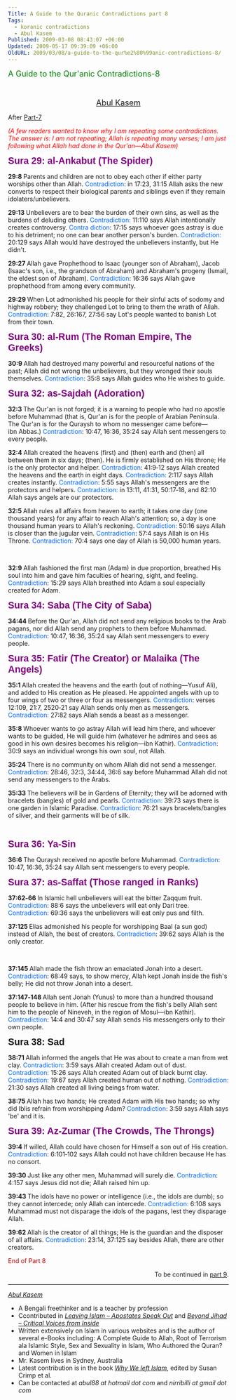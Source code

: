 ```yaml
---
Title: A Guide to the Quranic Contradictions part 8
Tags:
  - koranic contradictions
  - Abul Kasem
Published: 2009-03-08 08:43:07 +06:00
Updated: 2009-05-17 09:39:09 +06:00
OldURL: 2009/03/08/a-guide-to-the-qur%e2%80%99anic-contradictions-8/
---
```


<p class="MsoTitle"><span style="font-size: large; color: #008000;">A Guide to the Qur'anic Contradictions-8</span></p>
<p class="MsoNormal" style="text-align: center;" align="center"> </p>
<p class="MsoNormal" align="center"><span style="font-size: large; color: #000080;"><a href="https://gold.mukto-mona.com/Articles/kasem/index.html">Abul Kasem</a></span></p>

<p class="MsoNormal">After <a href="https://enblog.muktomona.com/?p=148">Part-7</a></p>
<p class="MsoNormal"><em><span style="color: red;">(A few readers wanted to know why I am repeating some contradictions. The answer is: I am not repeating; Allah is repeating many verses; I am just following what Allah had done in the Qur'an—Abul Kasem)</span></em></p>

<p class="MsoNormal"><span style="color: #800080;"><strong><span style="font-size: 16pt; font-family: Arial;">Sura 29: al‑Ankabut (The Spider)</span></strong></span></p>


<p class="MsoNormal"><strong>29:8
</strong>Parents and children are not to obey each other if either party worships other than Allah.
<span style="color: #0066ff;">Contradiction</span>: in 17:23, 31:15 Allah asks the new converts to respect their biological parents and siblings even if they remain idolaters/unbelievers.


<p class="MsoNormal"><strong>29:13
</strong>Unbelievers are to bear the burden of their own sins, as well as the burdens of deluding others.
<span style="color: #0066ff;">Contradiction:</span> 11:110 says Allah intentionally creates controversy.
<span style="color: #0066ff;">Contra diction</span>: 17:15 says whoever goes astray is due to his detriment; no one can bear another person's burden.
<span style="color: #0066ff;">Contradiction:</span> 20:129 says Allah would have destroyed the unbelievers instantly, but He didn't.


<p class="MsoNormal"><strong>29:27
</strong>Allah gave Prophethood to Isaac (younger son of Abraham), Jacob (Isaac's son, i.e., the grandson of Abraham) and Abraham's progeny (Ismail, the eldest son of Abraham).
<span style="color: #0066ff;">Contradiction</span>: 16:36 says Allah gave prophethood from among every community.


<p class="MsoNormal"><strong>29:29
</strong>When Lot admonished his people for their sinful acts of sodomy and highway robbery; they challenged Lot to bring to them the wrath of Allah.
<span style="color: #0066ff;">Contradiction</span>: 7:82, 26:167, 27:56 say Lot's people wanted to banish Lot from their town.

<p class="MsoNormal"><strong><span style="font-size: 16pt; font-family: Arial;"><span style="color: #800080;">Sura 30: al‑Rum (The Roman Empire, The Greeks)</span></span></strong></p>


<p class="MsoNormal"><strong>30:9
</strong>Allah had destroyed many powerful and resourceful nations of the past; Allah did not wrong the unbelievers, but they wronged their souls themselves.
<span style="color: #0066ff;">Contradiction</span>: 35:8 says Allah guides who He wishes to guide.

<p class="MsoNormal"><strong><span style="font-size: 16pt; font-family: Arial;"><span style="color: #800080;">Sura 32: as‑Sajdah (Adoration)</span></span></strong></p>


<p class="MsoNormal"><strong>32:3
</strong>The Qur'an is not forged; it is a warning to people who had no apostle before Muhammad (that is, Qur'an is for the people of Arabian Peninsula. The Qur'an is for the Quraysh to whom no messenger came before—ibn Abbas.)
<span style="color: #0066ff;">Contradiction</span>: 10:47, 16:36, 35:24 say Allah sent messengers to every people.


<p class="MsoNormal"><strong>32:4
</strong>Allah created the heavens (first) and (then) earth and (then) all between them in six days; (then). He is firmly established on His throne; He is the only protector and helper.
<span style="color: #0066ff;">Contradiction</span>: 41:9‑12 says Allah created the heavens and the earth in eight days.
<span style="color: #0066ff;">Contradiction:</span> 2:117 says Allah creates instantly.
<span style="color: #0066ff;">Contradiction</span>: 5:55 says Allah's messengers are the protectors and helpers.
<span style="color: #0066ff;">Contradiction:</span> in 13:11, 41:31, 50:17‑18, and 82:10 Allah says angels are our protectors.


<p class="MsoNormal"><strong>32:5
</strong>Allah rules all affairs from heaven to earth; it takes one day (one thousand years) for any affair to reach Allah's attention; so, a day is one thousand human years to Allah's reckoning.
<span style="color: #0066ff;">Contradiction:</span> 50:16 says Allah is closer than the jugular vein.
<span style="color: #0066ff;">Contradiction</span>: 57:4 says Allah is on His Throne.
<span style="color: #0066ff;">Contradiction:</span> 70:4 says one day of Allah is 50,000 human years.

 
<p class="MsoNormal"><strong>32:9
</strong>Allah fashioned the first man (Adam) in due proportion, breathed His soul into him and gave him faculties of hearing, sight, and feeling.
<span style="color: #0066ff;">Contradiction</span>: 15:29 says Allah breathed into Adam a soul especially created for Adam.
<p class="MsoNormal"><strong><span style="font-size: 16pt; font-family: Arial;"><span style="color: #800080;">Sura 34: Saba (The City of Saba)</span></span></strong></p>


<p class="MsoNormal"><strong>34:44
</strong>Before the Qur'an, Allah did not send any religious books to the Arab pagans, nor did Allah send any prophets to them before Muhammad.
<span style="color: #0066ff;">Contradiction</span>: 10:47, 16:36, 35:24 say Allah sent messengers to every people.

<p class="MsoNormal"><strong><span style="font-size: 16pt; font-family: Arial;"><span style="color: #800080;">Sura 35: Fatir (The Creator) or Malaika (The Angels)</span></span></strong></p>


<p class="MsoNormal"><strong>35:1
</strong>Allah created the heavens and the earth (out of nothing—Yusuf Ali), and added to His creation as He pleased. He appointed angels with up to four wings of two or three or four as messengers.
<span style="color: #0066ff;">Contradiction</span>: verses 12:109, 21:7, 2520‑21 say Allah sends only men as messengers.
<span style="color: #0066ff;">Contradiction:</span> 27:82 says Allah sends a beast as a messenger.


<p class="MsoNormal"><strong>35:8
</strong>Whoever wants to go astray Allah will lead him there, and whoever wants to be guided, He will guide him (whatever he admires and sees as good in his own desires becomes his religion—ibn Kathir).
<span style="color: #0066ff;">Contradiction</span>: 30:9 says an individual wrongs his own soul, not Allah.


<p class="MsoNormal"><strong>35:24
</strong>There is no community on whom Allah did not send a messenger.
<span style="color: #0066ff;">Contradiction</span>: 28:46, 32:3, 34:44, 36:6 say before Muhammad Allah did not send any messengers to the Arabs.


<p class="MsoNormal"><strong>35:33
</strong>The believers will be in Gardens of Eternity; they will be adorned with bracelets (bangles) of gold and pearls.
<span style="color: #0066ff;">Contradiction:</span> 39:73 says there is one garden in Islamic Paradise.
<span style="color: #0066ff;">Contradiction</span>: 76:21 says bracelets/bangles of silver, and their garments will be of silk.

 
<p class="MsoNormal"><strong><span style="font-size: 16pt; font-family: Arial;"><span style="color: #800080;">Sura 36: Ya‑Sin</span></span></strong></p>


<p class="MsoNormal"><strong>36:6
</strong>The Quraysh received no apostle before Muhammad.
<span style="color: #0066ff;">Contradiction</span>: 10:47, 16:36, 35:24 say Allah sent messengers to every people.

<p class="MsoNormal"><strong><span style="font-size: 16pt; font-family: Arial;"><span style="color: #800080;">Sura 37: as‑Saffat (Those ranged in Ranks)</span></span></strong></p>


<p class="MsoNormal"><strong>37:62‑66
</strong>In Islamic hell unbelievers will eat the bitter Zaqqum fruit.
<span style="color: #0066ff;">Contradiction</span>: 88:6 says the unbelievers will eat only Dari tree.
<span style="color: #0066ff;">Contradiction:</span> 69:36 says the unbelievers will eat only pus and filth.


<p class="MsoNormal"><strong>37:125
</strong>Elias admonished his people for worshipping Baal (a sun god) instead of Allah, the best of creators.
<span style="color: #0066ff;">Contradiction</span>: 39:62 says Allah is the only creator.

 
<p class="MsoNormal"><strong>37:145
</strong>Allah made the fish throw an emaciated Jonah into a desert.
<span style="color: #0066ff;">Contradiction</span>: 68:49 says, to show mercy, Allah kept Jonah inside the fish's belly; He did not throw Jonah into a desert.


<p class="MsoNormal"><strong>37:147‑148
</strong>Allah sent Jonah (Yunus) to more than a hundred thousand people to believe in him. (After his rescue from the fish's belly Allah sent him to the people of Nineveh, in the region of Mosul—ibn Kathir).
<span style="color: #0066ff;">Contradiction</span>: 14:4 and 30:47 say Allah sends His messengers only to their own people.

<p class="MsoNormal"><strong><span style="font-size: 16pt; font-family: Arial;">Sura 38: Sad </span></strong></p>


<p class="MsoNormal"><strong>38:71
</strong>Allah informed the angels that He was about to create a man from wet clay.
<span style="color: #0066ff;">Contradiction</span>: 3:59 says Allah created Adam out of dust.
<span style="color: #0066ff;">Contradiction:</span> 15:26 says Allah created Adam out of black burnt clay.
<span style="color: #0066ff;">Contradiction:</span> 19:67 says Allah created human out of nothing.
<span style="color: #0066ff;">Contradiction:</span> 21:30 says Allah created all living beings from water.


<p class="MsoNormal"><strong>38:75
</strong>Allah has two hands; He created Adam with His two hands; so why did Iblis refrain from worshipping Adam?
<span style="color: #0066ff;">Contradiction</span>: 3:59 says Allah says 'be' and it is.

<p class="MsoNormal"><strong><span style="font-size: 16pt; font-family: Arial;"><span style="color: #800080;">Sura 39: Az‑Zumar (The Crowds, The Throngs)</span></span></strong></p>


<p class="MsoNormal"><strong>39:4
</strong>If willed, Allah could have chosen for Himself a son out of His creation.
<span style="color: #0066ff;">Contradiction</span>: 6:101‑102 says Allah could not have children because He has no consort.


<p class="MsoNormal"><strong>39:30
</strong>Just like any other men, Muhammad will surely die.
<span style="color: #0066ff;">Contradiction</span>: 4:157 says Jesus did not die; Allah raised him up.


<p class="MsoNormal"><strong>39:43
</strong>The idols have no power or intelligence (i.e., the idols are dumb); so they cannot intercede; only Allah can intercede.
<span style="color: #0066ff;">Contradiction:</span> 6:108 says Muhammad must not disparage the idols of the pagans, lest they disparage Allah.


<p class="MsoNormal"><strong>39:62
</strong>Allah is the creator of all things; He is the guardian and the disposer of all affairs.
<span style="color: #0066ff;">Contradiction</span>: 23:14, 37:125 say besides Allah, there are other creators.

<p class="MsoNormal"><span style="color: #c00000;">End of Part 8</span></p>
<p class="MsoNormal" align="right">To be continued in <a href="https://enblog.muktomona.com/?p=212">part 9</a>.</p>

----
*[Abul Kasem](https://gold.mukto-mona.com/Articles/kasem/index.html)* 

- A Bengali freethinker and is a teacher by profession
- Ccontributed in [*Leaving Islam – Apostates Speak Out*](https://www.amazon.com/Leaving-Islam-Apostates-Speak-Out/dp/1591020689) and [*Beyond Jihad – Critical Voices from Inside*](https://www.amazon.com/gp/product/1933146192)
- Written extensively on Islam in various websites and is the author of several e-Books including: A Complete Guide to Allah, Root of Terrorism ala Islamic Style, Sex and Sexuality in Islam, Who Authored the Quran? and Women in Islam
- Mr. Kasem lives in Sydney, Australia
- Latest contribution is in the book [*Why We left Islam*](https://www.amazon.com/Why-We-Left-Islam-Muslims/dp/0979267102), edited by Susan Crimp et al.
- Can be contacted at *abul88 at hotmail dot com* and *nirribilli at gmail dot com* 
